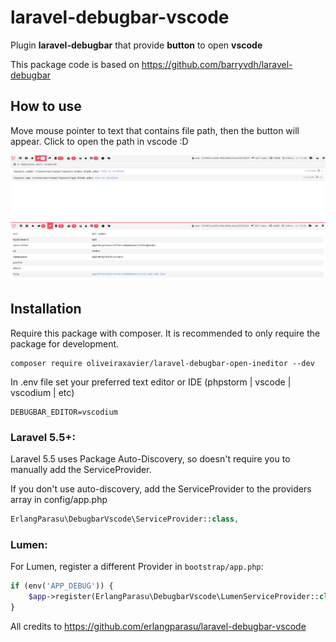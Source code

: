# laravel-debugbar-vscode

Plugin **laravel-debugbar** that provide **button** to open **vscode**

This package code is based on https://github.com/barryvdh/laravel-debugbar

## How to use

Move mouse pointer to text that contains file path, then the button will appear. Click to open the path in vscode :D

![Screenshot 1](screenshots/laravel-debugbar-vscode.screnshot-1.png)
![Screenshot 2](screenshots/laravel-debugbar-vscode.screnshot-2.png)

## Installation

Require this package with composer. It is recommended to only require the package for development.

```shell
composer require oliveiraxavier/laravel-debugbar-open-ineditor --dev
```

In .env file set your preferred text editor or IDE (phpstorm | vscode | vscodium | etc)

```shell
DEBUGBAR_EDITOR=vscodium
```

### Laravel 5.5+:

Laravel 5.5 uses Package Auto-Discovery, so doesn't require you to manually add the ServiceProvider.

If you don't use auto-discovery, add the ServiceProvider to the providers array in config/app.php

```php
ErlangParasu\DebugbarVscode\ServiceProvider::class,
```

### Lumen:

For Lumen, register a different Provider in `bootstrap/app.php`:

```php
if (env('APP_DEBUG')) {
    $app->register(ErlangParasu\DebugbarVscode\LumenServiceProvider::class);
}
```

All credits to https://github.com/erlangparasu/laravel-debugbar-vscode
